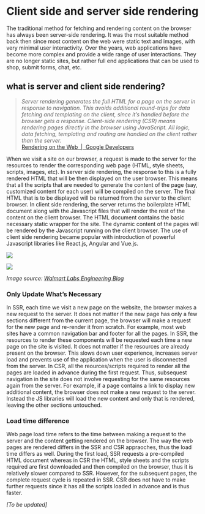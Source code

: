 # Client side and server side rendering

The traditional method for fetching and rendering content on the browser has always been server-side rendering. It was the most suitable method back then since most content on the web were static text and images, with very minimal user interactivity. Over the years, web applications have become more complex and provide a wide range of user interactions. They are no longer static sites, but rather full end applications that can be used to shop, submit forms, chat, etc.  

## what is server and client side rendering?
> _Server rendering generates the full HTML for a page on the server in response to navigation. This avoids additional round-trips for data fetching and templating on the client, since it’s handled before the browser gets a response. Client-side rendering (CSR) means rendering pages directly in the browser using JavaScript. All logic, data fetching, templating and routing are handled on the client rather than the server._ \
> [Rendering on the Web  \|  Google Developers](https://developers.google.com/web/updates/2019/02/rendering-on-the-web)

When we visit a site on our browser, a request is made to the server for the resources to render the corresponding web page (HTML, style sheets, scripts, images, etc).  In server side rendering, the response to this is a fully rendered HTML that will be then displayed on the user browser. This means that all the scripts that are needed to generate the content of the page (say, customized content for each user) will be compiled on the server. The final HTML that is to be displayed will be returned from the server to the client browser. In client side rendering, the server returns the boilerplate HTML document along with the Javascript files that will render the rest of the content on the client browser. The HTML  document contains the basic necessary static wrapper for the site. The dynamic content of the pages will be rendered by the Javascript running on the client browser. The use of client side rendering became popular with introduction of powerful Javascript libraries like React.js, Angular and Vue.js.

![](https://miro.medium.com/max/707/1*jJkEQpgZ8waQ5P-W5lhxuQ.png )

![](https://miro.medium.com/max/707/1*CRiH0hUGoS3aoZaIY4H2yg.png)

_Image source: [Walmart Labs Engineering Blog](https://medium.com/walmartlabs/the-benefits-of-server-side-rendering-over-client-side-rendering-5d07ff2cefe8)_

### Only Update What’s Necessary

 In SSR, each time we visit a new page on the website, the browser makes a new request to the server. It does not matter if the new page has only a few sections different from the current page, the browser will make a request for the new page and re-render it from scratch. For example, most web sites have a common navigation bar and footer for all the pages. In SSR, the resources to render these components will be requested each time a new page on the site is visited. It does not matter if the resources are already present on the browser. This slows down user experience, increases server load and prevents use of the application when the user is disconnected from the server. 
In CSR, all the reources/scripts required to render all the pages are loaded in advance during the first request. Thus, subsequest navigation in the site does not involve requesting for the same resources again from the server. For example, if a page contains a link to display new additional content, the browser does not make a new request to the server. Instead the JS libraries will load the new content and only that is rendered, leaving the other sections untouched. 

### Load time difference

Web page load time refers to the time between making a request to the server and the content getting rendered on the browser. The way the web pages are rendered differs in the SSR and CSR appraoches, thus the load time differs as well. During the first load, SSR requests a pre-compiled HTML document whereas in CSR the HTML, style sheets and the scripts required are first downloaded and then compiled on the browser, thus it is relatively slower compared to SSR. However, for the subsequent pages, the complete request cycle is repeated in SSR. CSR does not have to make further requests since it has all the scripts loaded in advance and is thus faster. 


_[To be updated]_

